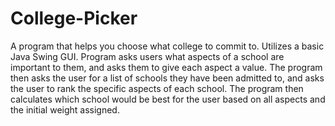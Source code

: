 # College-Picker
A program that helps you choose what college to commit to.
Utilizes a basic Java Swing GUI.
Program asks users what aspects of a school are important to them, and asks them to give each aspect a value. The program then asks the user for a list of schools they have been admitted to, and asks the user to rank the specific aspects of each school. The program then calculates which school would be best for the user based on all aspects and the initial weight assigned. 
